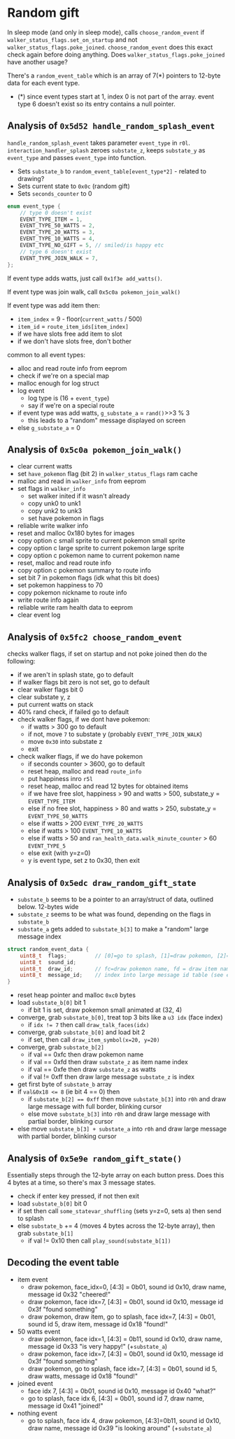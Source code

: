# Random gift

In sleep mode (and only in sleep mode), calls `choose_random_event` if `walker_status_flags.set_on_startup` and not `walker_status_flags.poke_joined`.
`choose_random_event` does this exact check again before doing anything.
Does `walker_status_flags.poke_joined` have another usage?

There's a `random_event_table` which is an array of 7(*) pointers to 12-byte data for each event type.
- (*) since event types start at 1, index 0 is not part of the array. event type 6 doesn't exist so its entry contains a null pointer.

## Analysis of `0x5d52 handle_random_splash_event`

`handle_random_splash_event` takes parameter `event_type` in `r0l`.
`interaction_handler_splash` zeroes `substate_z`, keeps `substate_y` as `event_type` and passes `event_type` into function.

- Sets `substate_b` to `random_event_table[event_type*2]` - related to drawing?
- Sets current state to `0x0c` (random gift)
- Sets `seconds_counter` to 0

```c
enum event_type {
    // type 0 doesn't exist
    EVENT_TYPE_ITEM = 1,
    EVENT_TYPE_50_WATTS = 2,
    EVENT_TYPE_20_WATTS = 3,
    EVENT_TYPE_10_WATTS = 4,
    EVENT_TYPE_NO_GIFT = 5, // smiled/is happy etc
    // type 6 doesn't exist
    EVENT_TYPE_JOIN_WALK = 7,
};
```

If event type adds watts, just call `0x1f3e add_watts()`.

If event type was join walk, call `0x5c0a pokemon_join_walk()`

If event type was add item then:

- `item_index` = 9 - floor(`current_watts` / 500)
- `item_id` = `route_item_ids[item_index]`
- if we have slots free add item to slot 
- if we don't have slots free, don't bother 

common to all event types:

- alloc and read route info from eeprom
- check if we're on a special map
- malloc enough for log struct
- log event
    - log type is (16 + `event_type`)
    - say if we're on a special route
- if event type was add watts, `g_substate_a` = `rand()`>>3 % 3
    - this leads to a "random" message displayed on screen
- else `g_substate_a` = 0

## Analysis of `0x5c0a pokemon_join_walk()`

- clear current watts
- set `have_pokemon` flag (bit 2) in `walker_status_flags` ram cache
- malloc and read in `walker_info` from eeprom
- set flags in `walker_info`
    - set walker inited if it wasn't already
    - copy unk0 to unk1
    - copy unk2 to unk3
    - set have pokemon in flags
- reliable write walker info
- reset and malloc 0x180 bytes for images
- copy option c small sprite to current pokemon small sprite
- copy option c large sprite to current pokemon large sprite
- copy option c pokemon name to current pokemon name
- reset, malloc and read route info
- copy option c pokemon summary to route info
- set bit 7 in pokemon flags (idk what this bit does)
- set pokemon happiness to 70
- copy pokemon nickname to route info 
- write route info again
- reliable write ram health data to eeprom
- clear event log

## Analysis of `0x5fc2 choose_random_event`

checks walker flags, if set on startup and not poke joined then do the following:

- if we aren't in splash state, go to default
- if walker flags bit zero is not set, go to default
- clear walker flags bit 0
- clear substate y, z
- put current watts on stack
- 40% rand check, if failed go to default
- check walker flags, if we dont have pokemon:
    - if watts > 300 go to default
    - if not, move `7` to substate y (probably `EVENT_TYPE_JOIN_WALK`)
    - move `0x30` into substate z
    - exit
- check walker flags, if we do have pokemon
    - if seconds counter > 3600, go to default
    - reset heap, malloc and read `route_info`
    - put happiness inro `r5l`
    - reset heap, malloc and read 12 bytes for obtained items
    - if we have free slot, happiness > 90 and watts > 500, substate_y = `EVENT_TYPE_ITEM`
    - else if no free slot, happiness > 80 and watts > 250, substate_y = `EVENT_TYPE_50_WATTS`
    - else if watts > 200 `EVENT_TYPE_20_WATTS`
    - else if watts > 100 `EVENT_TYPE_10_WATTS`
    - else if watts > 50 and `ran_health_data.walk_minute_counter` > 60 `EVENT_TYPE_5`
    - else exit (with y=z=0)
    - y is event type, set z to 0x30, then exit

    
## Analysis of `0x5edc draw_random_gift_state`

- `substate_b` seems to be a pointer to an array/struct of data, outlined below. 12-bytes wide
- `substate_z` seems to be what was found, depending on the flags in `substate_b`
- `substate_a` gets added to `substate_b[3]` to make a "random" large message index

```c
struct random_event_data {
    uint8_t  flags;         // [0]=go to splash, [1]=draw pokemon, [2]=draw item, [3:4]=apply range(?), [5:7]=face index
    uint8_t  sound_id;
    uint8_t  draw_id;       // fc=draw pokemon name, fd = draw item name, fe = draw watts, ff = do nothing, anything else = use as message index and draw it (never used)
    uint8_t  message_id;    // index into large message id table (see eeprom 0x2530)
}
```

- reset heap pointer and malloc `0xc0` bytes
- load `substate_b[0]` bit 1
    - if bit 1 is set, draw pokemon small animated at (32, 4)
- converge, grab `substate_b[0]`, treat top 3 bits like a `u3 idx` (face index)
    - if `idx != 7` then call `draw_talk_faces(idx)`
- converge, grab `substate_b[0]` and load bit 2
    - if set, then call `draw_item_symbol(x=20, y=20)`
- converge, grab `substate_b[2]`
    - if val == 0xfc then draw pokemon name
    - if val == 0xfd then draw `substate_z` as item name index
    - if val == 0xfe then draw `substate_z` as watts
    - if val != 0xff then draw large message `substate_z` is index
- get first byte of `substate_b` array
- if `val&0x18 <= 8` (ie bit 4 == 0) then
    - if `substate_b[2] == 0xff` then move `substate_b[3]` into `r0h` and draw large message with full border, blinking cursor
    - else move `substate_b[3]` into `r0h` and draw large message with partial border, blinking cursor
- else move `substate_b[3] + substate_a` into `r0h` and draw large message with partial border, blinking cursor

## Analysis of `0x5e9e random_gift_state()`

Essentially steps through the 12-byte array on each button press.
Does this 4 bytes at a time, so there's max 3 message states.

- check if enter key pressed, if not then exit
- load `substate_b[0]` bit 0
- if set then call `some_statevar_shuffling` (sets y=z=0, sets a) then send to splash
- else `substate_b` += 4 (moves 4 bytes across the 12-byte array), then grab `substate_b[1]`
    - if val != 0x10 then call `play_sound(substate_b[1])`

## Decoding the event table

- item event 
    - draw pokemon, face_idx=0, [4:3] = 0b01, sound id 0x10, draw name, message id 0x32 "cheered!"
    - draw pokemon, face idx=7, [4:3] = 0b01, sound id 0x10, message id 0x3f "found something"
    - draw pokemon, draw item, go to splash, face idx=7, [4:3] = 0b01, sound id 5, draw item, message id 0x18 "found!"
- 50 watts event
    - draw pokemon, face idx=1, [4:3] = 0b11, sound id 0x10, draw name, message id 0x33 "is very happy!" (+`substate_a`) 
    - draw pokemon, face idx=7, [4:3] = 0b01, sound id 0x10, message id 0x3f "found something"
    - draw pokemon, go to splash, face idx=7, [4:3] = 0b01, sound id 5, draw watts, message id 0x18 "found!"
- joined event
    - face idx 7, [4:3] = 0b01, sound id 0x10, message id 0x40 "what?"
    - go to splash, face idx 6, [4:3] = 0b01, sound id 7, draw name, message id 0x41 "joined!"
- nothing event
    - go to splash, face idx 4, draw pokemon, [4:3]=0b11, sound id 0x10, draw name, message id 0x39 "is looking around" (+`substate_a`)
    

